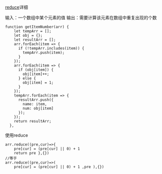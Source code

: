 [reduce](https://segmentfault.com/a/1190000021737914)详细

输入：一个数组中某个元素的值
输出：需要计算该元素在数组中重复出现的个数

```
function getItemNumber(arr) {
    let tempArr = [];
    let obj = {};
    let resultArr = [];
    arr.forEach(item => {
      if (!tempArr.includes(item)) {
        tempArr.push(item);
      }
    });
    arr.forEach(item => {
      if (obj[item]) {
        obj[item]++;
      } else {
        obj[item] = 1;
      }
    });
    tempArr.forEach(item => {
      resultArr.push({
        name: item,
        num: obj[item]
      });
    });
    return resultArr;
  },
```
使用reduce

```
arr.reduce((pre,cur)=>{
    pre[cur] = (pre[cur] || 0) + 1
    return pre },{})
//等于
arr.reduce((pre,cur)=>(
    pre[cur] = (pre[cur] || 0) + 1 ,pre ),{})
```
